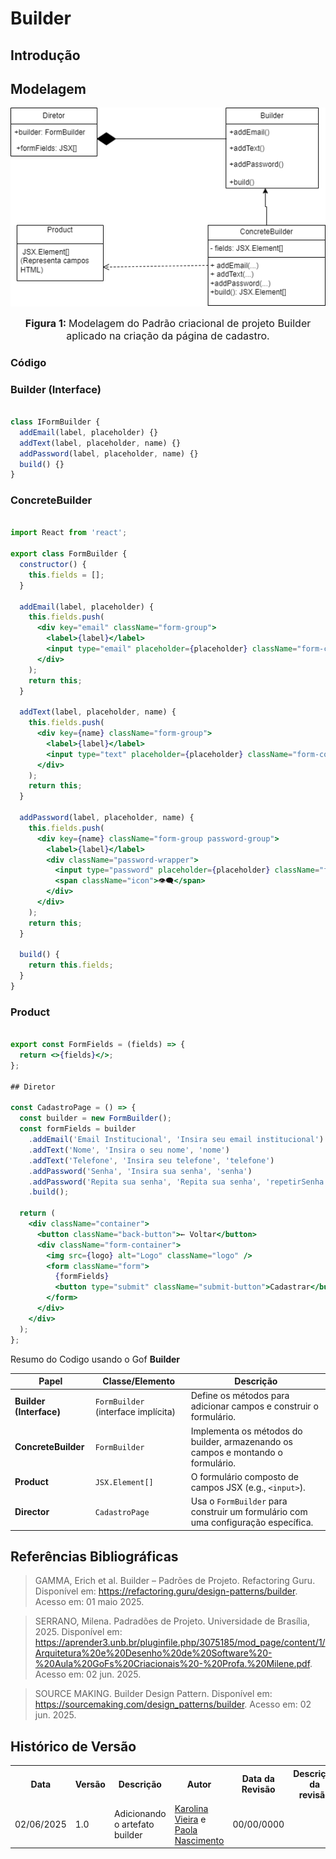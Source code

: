# Builder

## Introdução



## Modelagem

![modelagem da pagina de cadastro](./../../assets/builder.png)

<font size="3"><p style="text-align: center"><b>Figura 1: </b>Modelagem do Padrão criacional de projeto Builder aplicado na criação da página de cadastro.</p></font>

### Código
### Builder (Interface)

```jsx

class IFormBuilder {
  addEmail(label, placeholder) {}
  addText(label, placeholder, name) {}
  addPassword(label, placeholder, name) {}
  build() {}
}
```

### ConcreteBuilder

```jsx

import React from 'react';

export class FormBuilder {
  constructor() {
    this.fields = [];
  }

  addEmail(label, placeholder) {
    this.fields.push(
      <div key="email" className="form-group">
        <label>{label}</label>
        <input type="email" placeholder={placeholder} className="form-control" />
      </div>
    );
    return this;
  }

  addText(label, placeholder, name) {
    this.fields.push(
      <div key={name} className="form-group">
        <label>{label}</label>
        <input type="text" placeholder={placeholder} className="form-control" />
      </div>
    );
    return this;
  }

  addPassword(label, placeholder, name) {
    this.fields.push(
      <div key={name} className="form-group password-group">
        <label>{label}</label>
        <div className="password-wrapper">
          <input type="password" placeholder={placeholder} className="form-control" />
          <span className="icon">👁️‍🗨️</span>
        </div>
      </div>
    );
    return this;
  }

  build() {
    return this.fields;
  }
}

```

### Product

```jsx

export const FormFields = (fields) => {
  return <>{fields}</>;
};

## Diretor

const CadastroPage = () => {
  const builder = new FormBuilder();
  const formFields = builder
    .addEmail('Email Institucional', 'Insira seu email institucional')
    .addText('Nome', 'Insira o seu nome', 'nome')
    .addText('Telefone', 'Insira seu telefone', 'telefone')
    .addPassword('Senha', 'Insira sua senha', 'senha')
    .addPassword('Repita sua senha', 'Repita sua senha', 'repetirSenha')
    .build();

  return (
    <div className="container">
      <button className="back-button">← Voltar</button>
      <div className="form-container">
        <img src={logo} alt="Logo" className="logo" />
        <form className="form">
          {formFields}
          <button type="submit" className="submit-button">Cadastrar</button>
        </form>
      </div>
    </div>
  );
};
```

Resumo do Codigo usando o Gof **Builder**

| Papel                   | Classe/Elemento                     | Descrição                                                                         |
| ----------------------- | ----------------------------------- | --------------------------------------------------------------------------------- |
| **Builder (Interface)** | `FormBuilder` (interface implícita) | Define os métodos para adicionar campos e construir o formulário.                 |
| **ConcreteBuilder**     | `FormBuilder`                       | Implementa os métodos do builder, armazenando os campos e montando o formulário.  |
| **Product**             | `JSX.Element[]`                     | O formulário composto de campos JSX (e.g., `<input>`).                            |
| **Director**            | `CadastroPage`                      | Usa o `FormBuilder` para construir um formulário com uma configuração específica. |


## Referências Bibliográficas

> GAMMA, Erich et al. Builder – Padrões de Projeto. Refactoring Guru. Disponível em: https://refactoring.guru/design-patterns/builder. Acesso em: 01 maio 2025.

>SERRANO, Milena. Padradões de Projeto. Universidade de Brasília, 2025. Disponível em: https://aprender3.unb.br/pluginfile.php/3075185/mod_page/content/1/Arquitetura%20e%20Desenho%20de%20Software%20-%20Aula%20GoFs%20Criacionais%20-%20Profa.%20Milene.pdf. Acesso em: 02 jun. 2025.

>SOURCE MAKING. Builder Design Pattern. Disponível em: https://sourcemaking.com/design_patterns/builder. Acesso em: 02 jun. 2025.

## Histórico de Versão


<div align="center">
    <table>
        <tr>
            <th>Data</th>
            <th>Versão</th>
            <th>Descrição</th>
            <th>Autor</th>
            <th>Data da Revisão</th>
            <th>Descrição da revisão</th>
            <th>Revisor</th>
        </tr>
        <tr>
            <td>02/06/2025</td>
            <td>1.0</td>
            <td>Adicionando o artefato builder</td>
            <td><a href="https://github.com/Karolina91">Karolina Vieira</a> e <a href="https://github.com/paolaalim">Paola Nascimento</a></td>
            <td>00/00/0000</td>
            <td></td>
            <td><a href="https://github.com/SEU_GIT]">SEU_NOME</a></td>
        </tr>
    </table>
</div>

